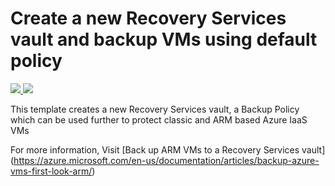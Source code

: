 # Create a new Recovery Services vault and backup VMs using default policy

<a href="https://portal.azure.com/#create/Microsoft.Template/uri/https%3A%2F%2Fraw.githubusercontent.com%2FAzure%2Fazure-quickstart-templates%2Fmaster%2F101-backup-vm-using-new-recoveryservices-vault/%2Fazuredeploy.json" target="_blank">
    <img src="http://azuredeploy.net/deploybutton.png"/>
</a>
<a href="http://armviz.io/#/?load=https%3A%2F%2Fraw.githubusercontent.com%2FAzure%2Fazure-quickstart-templates%2Fmaster%2F101-backup-vm-using-new-recoveryservices-vault/%2Fazuredeploy.json" target="_blank">
    <img src="http://armviz.io/visualizebutton.png"/>
</a>

This template creates a new Recovery Services vault, a Backup Policy  which can be used further to protect classic and ARM based Azure IaaS VMs

For more information, Visit [Back up ARM VMs to a Recovery Services vault] (https://azure.microsoft.com/en-us/documentation/articles/backup-azure-vms-first-look-arm/)
